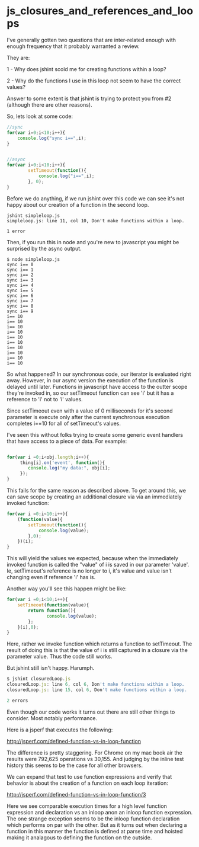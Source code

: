 js_closures_and_references_and_loops
==============================

I've generally gotten two questions that are inter-related enough with enough frequency that it probably warranted a review.

They are:

1 - Why does jshint scold me for creating functions within a loop?

2 - Why do the functions I use in this loop not seem to have the correct values?

Answer to some extent is that jshint is trying to protect you from #2 (although there are other reasons).

So, lets look at some code:

```javascript
//sync
for(var i=0;i<10;i++){
    console.log("sync i==",i);
}


//async
for(var i=0;i<10;i++){
		setTimeout(function(){
			console.log("i==",i);
		}, 0);
}
```

Before we do anything, if we run jshint over this code we can see it's not happy about our creation of a function in the second loop.

```
jshint simpleloop.js
simpleloop.js: line 11, col 10, Don't make functions within a loop.

1 error
```

Then, if you run this in node and you're new to javascript you might be surprised by the async output.

```
$ node simpleloop.js
sync i== 0
sync i== 1
sync i== 2
sync i== 3
sync i== 4
sync i== 5
sync i== 6
sync i== 7
sync i== 8
sync i== 9
i== 10
i== 10
i== 10
i== 10
i== 10
i== 10
i== 10
i== 10
i== 10
i== 10
```

So what happened? In our synchronous code, our iterator is evaluated right away. However, in our async version the execution of the function is delayed until later. Functions in javascript have access to the outter scope they're invoked in, so our setTimeout function can see 'i' but it has a reference to 'i' not to 'i' values.

Since setTimeout even with a value of 0 milliseconds for it's second parameter is execute only after the current synchronous execution completes  i==10 for all of setTimeout's values.

 I've seen this without folks trying to create some generic event handlers that have access to a piece of data. For example:

```javascript

for(var i =0;i<obj.length;i++){
     thing[i].on('event', function(){
        console.log("my data:", obj[i];
     });
}
```

This fails for the same reason as described above. To get around this, we can save scope by creating an additional closure via via an immediately invoked function:

```javascript
for(var i =0;i<10;i++){
	(function(value){
		setTimeout(function(){
			console.log(value);
		},0);
	})(i);
}
```

This will yield the values we expected, because when the immediately invoked function is called the "value" of i is saved in our parameter 'value'. Ie, setTimeout's reference is no longer to i, it's value and value isn't changing even if reference 'i' has is.

Another way you'll see this happen might be like:

```javascript
for(var i =0;i<10;i++){
    setTimeout(function(value){
        return function(){
               console.log(value);
        };
    }(i),0);
}
```

Here, rather we invoke function which returns a function to setTimeout. The result of doing this is that the value of i is still captured in a closure via the parameter value. Thus the code still works.

But jshint still isn't happy. Harumph.

```javascript
$ jshint closuredLoop.js
closuredLoop.js: line 6, col 6, Don't make functions within a loop.
closuredLoop.js: line 15, col 6, Don't make functions within a loop.

2 errors
```

Even though our code works it turns out there are still other things to consider. Most notably performance.

Here is a jsperf that executes the following:

http://jsperf.com/defined-function-vs-in-loop-function


The difference is pretty staggering. For Chrome on my mac book air the results were 792,625 operations vs 30,155. And judging by the inline test history this seems to be the case for all other browsers.


We can expand that test to use function expressions and verify that behavior is about the creation of a function on each loop iteration:

http://jsperf.com/defined-function-vs-in-loop-function/3

Here we see comparable execution times for a high level function expression and declaration vs an inloop anon an inloop function expression. The one strange exception seems to be the inloop function declaration which performs on par with the other.  But as it turns out when declaring a function in this manner the function is defined at parse time and hoisted making it analagous to defining the function on the outside.



